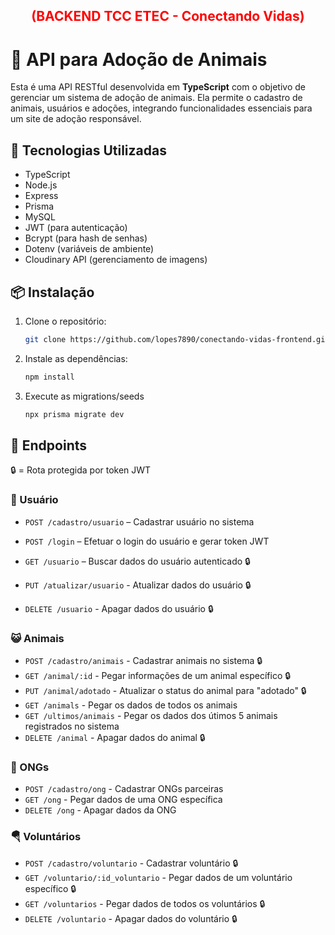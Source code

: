 
<h2 align="center" style="color:red;">(BACKEND TCC ETEC - Conectando Vidas)</h2>


# 🐾 API para Adoção de Animais

Esta é uma API RESTful desenvolvida em **TypeScript** com o objetivo de gerenciar um sistema de adoção de animais. Ela permite o cadastro de animais, usuários e adoções, integrando funcionalidades essenciais para um site de adoção responsável.

## 🚀 Tecnologias Utilizadas

- TypeScript
- Node.js
- Express
- Prisma 
- MySQL
- JWT (para autenticação)
- Bcrypt (para hash de senhas)
- Dotenv (variáveis de ambiente)
- Cloudinary API (gerenciamento de imagens)
## 📦 Instalação

1. Clone o repositório:
   ```bash
   git clone https://github.com/lopes7890/conectando-vidas-frontend.git

2. Instale as dependências:

   
   ```bash
   npm install

3. Execute as migrations/seeds

    ```bash
    npx prisma migrate dev


## 📌 Endpoints 

🔒 = Rota protegida por token JWT

### 👤 Usuário

- `POST /cadastro/usuario` – Cadastrar usuário no sistema  
- `POST /login` – Efetuar o login do usuário e gerar token JWT  
- `GET /usuario` – Buscar dados do usuário autenticado 🔒

- `PUT /atualizar/usuario` - Atualizar dados do usuário 🔒
- `DELETE /usuario` - Apagar dados do usuário 🔒


### 😺 Animais

- `POST /cadastro/animais` - Cadastrar animais no sistema 🔒
- `GET /animal/:id` - Pegar informações de um animal específico 🔒
- `PUT /animal/adotado` - Atualizar o status do animal para "adotado" 🔒
- `GET /animals` - Pegar os dados de todos os animais 
- `GET /ultimos/animais` - Pegar os dados dos útimos 5 animais registrados no sistema
- `DELETE /animal` - Apagar dados do animal 🔒

### 🤝 ONGs

- `POST /cadastro/ong` - Cadastrar ONGs parceiras
- `GET /ong` - Pegar dados de uma ONG específica 
- `DELETE /ong` - Apagar dados da ONG

### 🪂 Voluntários

- `POST /cadastro/voluntario` - Cadastrar voluntário 🔒
- `GET /voluntario/:id_voluntario` - Pegar dados de um voluntário específico 🔒
- `GET /voluntarios` - Pegar dados de todos os voluntários 🔒
- `DELETE /voluntario` - Apagar dados do voluntário 🔒
